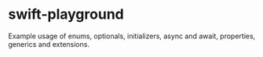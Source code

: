 # swift-playground

Example usage of enums, optionals, initializers, async and await, properties, generics and extensions.
